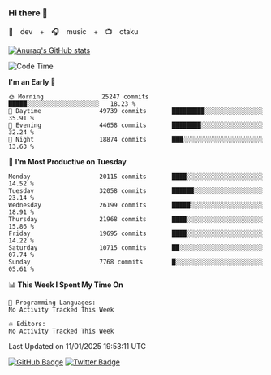### Hi there 👋

🚀　dev　+　🎧　music　+　📺　otaku


[![Anurag's GitHub stats](https://github-readme-stats.vercel.app/api?username=koheitasaka&count_private=true&show_icons=true&theme=monokai)](https://github.com/koheitasaka/github-readme-stats)

<!--START_SECTION:waka-->
![Code Time](http://img.shields.io/badge/Code%20Time-1%2C161%20hrs%2023%20mins-blue)

**I'm an Early 🐤** 

```text
🌞 Morning                25247 commits       █████░░░░░░░░░░░░░░░░░░░░   18.23 % 
🌆 Daytime                49739 commits       █████████░░░░░░░░░░░░░░░░   35.91 % 
🌃 Evening                44658 commits       ████████░░░░░░░░░░░░░░░░░   32.24 % 
🌙 Night                  18874 commits       ███░░░░░░░░░░░░░░░░░░░░░░   13.63 % 
```
📅 **I'm Most Productive on Tuesday** 

```text
Monday                   20115 commits       ████░░░░░░░░░░░░░░░░░░░░░   14.52 % 
Tuesday                  32058 commits       ██████░░░░░░░░░░░░░░░░░░░   23.14 % 
Wednesday                26199 commits       █████░░░░░░░░░░░░░░░░░░░░   18.91 % 
Thursday                 21968 commits       ████░░░░░░░░░░░░░░░░░░░░░   15.86 % 
Friday                   19695 commits       ████░░░░░░░░░░░░░░░░░░░░░   14.22 % 
Saturday                 10715 commits       ██░░░░░░░░░░░░░░░░░░░░░░░   07.74 % 
Sunday                   7768 commits        █░░░░░░░░░░░░░░░░░░░░░░░░   05.61 % 
```


📊 **This Week I Spent My Time On** 

```text
💬 Programming Languages: 
No Activity Tracked This Week

🔥 Editors: 
No Activity Tracked This Week
```


 Last Updated on 11/01/2025 19:53:11 UTC
<!--END_SECTION:waka-->

[![GitHub Badge](https://img.shields.io/badge/GitHub-100000?style=for-the-badge&logo=github&logoColor=white)](https://github.com/koheitasaka)
[![Twitter Badge](https://img.shields.io/badge/Twitter-1DA1F2?style=for-the-badge&logo=twitter&logoColor=white)](https://twitter.com/sleep_asleep_)
